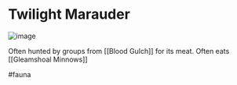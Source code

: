 # Twilight Marauder
![image](https://media.discordapp.net/attachments/158304630076342273/1213348543377576006/file-chmweDEWz6DZ8Q6QAHLJaRCY.png?ex=65f525e3&is=65e2b0e3&hm=8c3d232ebcedcd67bc593438b01d7bbc063d67768cee6c879ce53576aaffa85f&=&format=webp&quality=lossless&width=1365&height=1365)

Often hunted by groups from [[Blood Gulch]] for its meat. Often eats [[Gleamshoal Minnows]]

#fauna